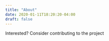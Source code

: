 ```yaml
---
title: "About"
date: 2020-01-11T18:20:20-04:00
draft: false
---
```


Interested? Consider contributing to the project
